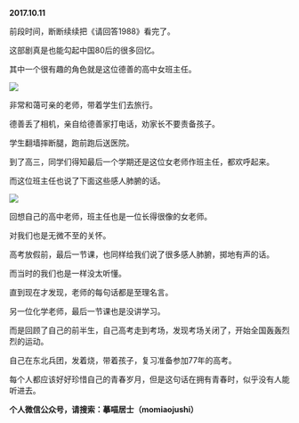 
          
**2017.10.11**

前段时间，断断续续把《请回答1988》看完了。

这部剧真是也能勾起中国80后的很多回忆。

其中一个很有趣的角色就是这位德善的高中女班主任。


![](http://imglf5.nosdn.127.net/img/bTdzSmVPRi8rc3FQaHdqbGFsUEV0b1gwRmsvbDNPeGRUcG4wNmM2Mk96UT0.jpg)


非常和蔼可亲的老师，带着学生们去旅行。

德善丢了相机，亲自给德善家打电话，劝家长不要责备孩子。

学生翻墙摔断腿，跑前跑后送医院。

到了高三，同学们得知最后一个学期还是这位女老师作班主任，都欢呼起来。

而这位班主任也说了下面这些感人肺腑的话。


![](http://imglf5.nosdn.127.net/img/cWJkMVU1SHh2U29ySkFpc2FDZEdSQ0pWb0RmUzN4d20veEEyc09UUytUOD0.jpg)


回想自己的高中老师，班主任也是一位长得很像的女老师。

对我们也是无微不至的关怀。

高考放假前，最后一节课，也同样给我们说了很多感人肺腑，掷地有声的话。

而当时的我们也是一样没太听懂。

直到现在才发现，老师的每句话都是至理名言。

另一位化学老师，最后一节课也是没讲学习。

而是回顾了自己的前半生，自己高考走到考场，发现考场关闭了，开始全国轰轰烈烈的运动。

自己在东北兵团，发着烧，带着孩子，复习准备参加77年的高考。

每个人都应该好好珍惜自己的青春岁月，但是这句话在拥有青春时，似乎没有人能听进去。


**个人微信公众号，请搜索：摹喵居士（momiaojushi）**

        